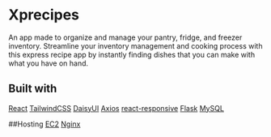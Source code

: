 # Xprecipes
An app made to organize and manage your pantry, fridge, and freezer inventory.
Streamline your inventory management and cooking process with this express recipe app by instantly finding dishes that you can make with what you have on hand.

## Built with
[React](https://reactjs.org/)
[TailwindCSS](https://tailwindcss.com/)
[DaisyUI](https://daisyui.com/)
[Axios](https://www.npmjs.com/package/axios)
[react-responsive](https://www.npmjs.com/package/react-responsive)
[Flask](https://flask.palletsprojects.com/en/2.2.x/)
[MySQL](https://www.mysql.com/)

##Hosting
[EC2](https://aws.amazon.com/ec2/)
[Nginx](https://www.nginx.com/)
